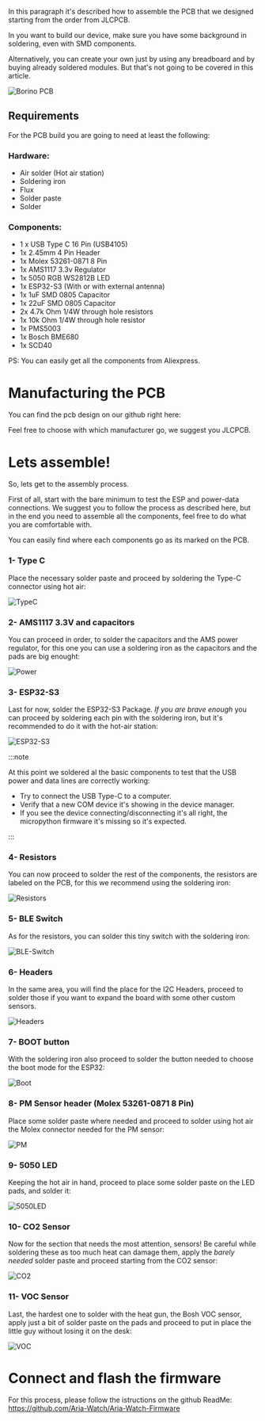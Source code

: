 In this paragraph it's described how to assemble the PCB that we designed starting from the order from JLCPCB.

In you want to build our device, make sure you have some background in soldering, even with SMD components.

Alternatively, you can create your own just by using any breadboard and by buying already soldered modules. But that's not going to be covered in this article.

![Borino PCB](https://r3-it.storage.cloud.it/aria-public/website/pictures/getting_started/Borino_reduced.jpg)


## Requirements
For the PCB build you are going to need at least the following:
### Hardware:
- Air solder (Hot air station)
- Soldering iron
- Flux
- Solder paste
- Solder 
### Components:
- 1 x USB Type C 16 Pin (USB4105)
- 1x 2.45mm 4 Pin Header
- 1x Molex 53261-0871 8 Pin
- 1x AMS1117 3.3v Regulator
- 1x 5050 RGB WS2812B LED
- 1x ESP32-S3 (With or with external antenna)
- 1x 1uF SMD 0805 Capacitor
- 1x 22uF SMD 0805 Capacitor
- 2x 4.7k Ohm 1/4W through hole resistors
- 1x 10k Ohm 1/4W through hole resistor
- 1x PMS5003 
- 1x Bosch BME680
- 1x SCD40

PS: You can easily get all the components from Aliexpress.


# Manufacturing the PCB
You can find the pcb design on our github right here: 

Feel free to choose with which manufacturer go, we suggest you JLCPCB.
# Lets assemble!
So, lets get to the assembly process. 

First of all, start with the bare minimum to test the ESP and power-data connections.
We suggest you to follow the process as described here, but in the end you need to assemble all the components, feel free to do what you are comfortable with.

You can easily find where each components go as its marked on the PCB.
### 1- Type C
Place the necessary solder paste and proceed by soldering the Type-C connector using hot air:

![TypeC](https://r3-it.storage.cloud.it/aria-public/website/pictures/getting_started/USB_reduced.jpg)

### 2- AMS1117 3.3V and capacitors
You can proceed in order, to solder the capacitors and the AMS power regulator, for this one you can use a soldering iron as the capacitors and the pads are big enought:

![Power](https://r3-it.storage.cloud.it/aria-public/website/pictures/getting_started/Power_reduced.jpg)

### 3- ESP32-S3
Last for now, solder the ESP32-S3 Package. 
_If you are brave enough_ you can proceed by soldering each pin with the soldering iron, but it's recommended to do it with the hot-air station:

![ESP32-S3](https://r3-it.storage.cloud.it/aria-public/website/pictures/getting_started/ESP_reduced.jpg)

:::note

At this point we soldered al the basic components to test that the USB power and data lines are correctly working:
- Try to connect the USB Type-C to a computer.
- Verify that a new COM device it's showing in the device manager.
- If you see the device connecting/disconnecting it's all right, the micropython firmware it's missing so it's expected.

:::

### 4- Resistors
You can now proceed to solder the rest of the components, the resistors are labeled on the PCB, for this we recommend using the soldering iron:

![Resistors](https://r3-it.storage.cloud.it/aria-public/website/pictures/getting_started/Resistors_reduced.jpg)


### 5- BLE Switch
As for the resistors, you can solder this tiny switch with the soldering iron:

![BLE-Switch](https://r3-it.storage.cloud.it/aria-public/website/pictures/getting_started/ble_switch_reduced.jpg)

### 6- Headers
In the same area, you will find the place for the I2C Headers, proceed to solder those if you want to expand the board with some other custom sensors.

![Headers](https://r3-it.storage.cloud.it/aria-public/website/pictures/getting_started/headers_reduced.jpg)

### 7- BOOT button
With the soldering iron also proceed to solder the button needed to choose the boot mode for the ESP32:

![Boot](https://r3-it.storage.cloud.it/aria-public/website/pictures/getting_started/boot_reduced.jpg)

### 8- PM Sensor header (Molex 53261-0871 8 Pin)
Place some solder paste where needed and proceed to solder using hot air the Molex connector needed for the PM sensor:

![PM](https://r3-it.storage.cloud.it/aria-public/website/pictures/getting_started/PM_reduced.jpg)

### 9- 5050 LED
Keeping the hot air in hand, proceed to place some solder paste on the LED pads, and solder it:

![5050LED](https://r3-it.storage.cloud.it/aria-public/website/pictures/getting_started/LED_reduced.jpg)

### 10- CO2 Sensor
Now for the section that needs the most attention, sensors! 
Be careful while soldering these as too much heat can damage them, apply the _barely needed_ solder paste and proceed starting from the CO2 sensor:

![CO2](https://r3-it.storage.cloud.it/aria-public/website/pictures/getting_started/CO2_reduced.jpg)

### 11- VOC Sensor
Last, the hardest one to solder with the heat gun, the Bosh VOC sensor, apply just a bit of solder paste on the pads and proceed to put in place the little guy without losing it on the desk:

![VOC](https://r3-it.storage.cloud.it/aria-public/website/pictures/getting_started/VOC_reduced.jpg)

# Connect and flash the firmware

For this process, please follow the istructions on the github ReadMe: https://github.com/Aria-Watch/Aria-Watch-Firmware

 


